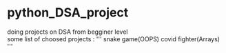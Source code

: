 # python_DSA_project
doing projects on DSA from begginer level </br>
some list of choosed projects :
'''
snake game(OOPS)
covid fighter(Arrays)
'''


